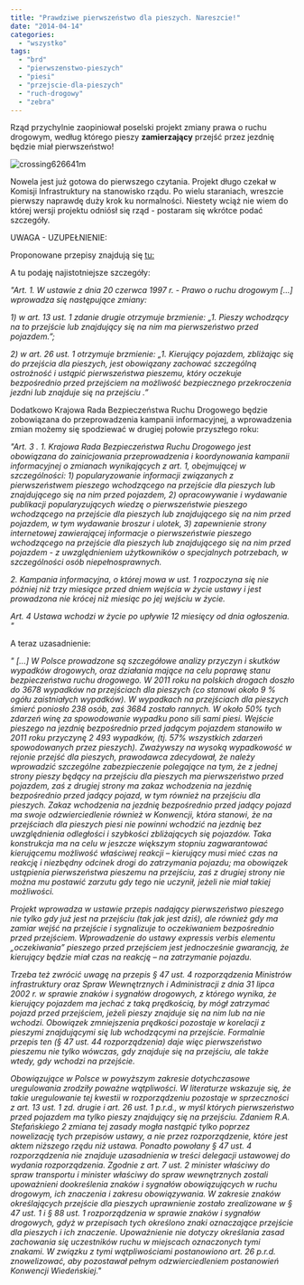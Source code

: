 ```yaml
---
title: "Prawdziwe pierwszeństwo dla pieszych. Nareszcie!"
date: "2014-04-14"
categories: 
  - "wszystko"
tags: 
  - "brd"
  - "pierwszenstwo-pieszych"
  - "piesi"
  - "przejscie-dla-pieszych"
  - "ruch-drogowy"
  - "zebra"
---
```


Rząd przychylnie zaopiniował poselski projekt zmiany prawa o ruchu drogowym, według którego pieszy **zamierzający** przejść przez jezdnię będzie miał pierwszeństwo!

![crossing626641m](https://strefapiesza.files.wordpress.com/2019/03/crossing626641m.jpg)

Nowela jest już gotowa do pierwszego czytania. Projekt długo czekał w Komisji Infrastruktury na stanowisko rządu. Po wielu staraniach, wreszcie pierwszy naprawdę duży krok ku normalności. Niestety wciąż nie wiem do której wersji projektu odniósł się rząd - postaram się wkrótce podać szczegóły.

UWAGA - UZUPEŁNIENIE:

Proponowane przepisy znajdują się [tu:](http://orka.sejm.gov.pl/Druki7ka.nsf/0/411C9D61B2DA9C10C1257C13002A8C14/%24File/1859.pdf)

A tu podaję najistotniejsze szczegóły:

_"Art. 1. W ustawie z dnia 20 czerwca 1997 r. - Prawo o ruchu drogowym \[...\] wprowadza się następujące zmiany:_

_1) w art. 13 ust. 1 zdanie drugie otrzymuje brzmienie:_ _„1. Pieszy wchodzący na to przejście lub znajdujący się na nim ma pierwszeństwo przed pojazdem.”;_

_2) w art. 26 ust. 1 otrzymuje brzmienie:_ _„1. Kierujący pojazdem, zbliżając się do przejścia dla pieszych, jest obowiązany zachować szczególną ostrożność i ustąpić pierwszeństwa pieszemu, który oczekuje bezpośrednio przed przejściem na możliwość bezpiecznego przekroczenia jezdni lub znajduje się na przejściu_ _.”_

Dodatkowo Krajowa Rada Bezpieczeństwa Ruchu Drogowego będzie zobowiązana do przeprowadzenia kampanii informacyjnej, a wprowadzenia zmian możemy się spodziewać w drugiej połowie przyszłego roku:

_"Art. 3_ _._ _1\. Krajowa Rada Bezpieczeństwa Ruchu Drogowego jest obowiązana do zainicjowania przeprowadzenia i koordynowania kampanii informacyjnej o zmianach_ _wynikających z art. 1, obejmującej w szczególności:_ _1) popularyzowanie informacji związanych z pierwszeństwem pieszego wchodzącego na przejście dla pieszych lub znajdującego się na nim przed pojazdem,_ _2) opracowywanie i wydawanie publikacji popularyzujących wiedzę o pierwszeństwie pieszego wchodzącego na przejście dla pieszych lub znajdującego się na nim przed pojazdem, w tym wydawanie broszur i ulotek,_ _3) zapewnienie strony internetowej zawierającej informacje o pierwszeństwie pieszego wchodzącego na przejście dla pieszych lub znajdującego się na nim przed pojazdem - z uwzględnieniem użytkowników o specjalnych potrzebach, w szczególności osób niepełnosprawnych._

_2\. Kampania informacyjna, o której mowa w ust. 1 rozpoczyna się nie później niż trzy miesiące przed dniem wejścia w życie ustawy i jest prowadzona nie krócej niż miesiąc po jej wejściu w życie._

_Art. 4_ _Ustawa wchodzi w życie po upływie 12 miesięcy od dnia ogłoszenia. "_

A teraz uzasadnienie:

_"_ _\[...\]_ _W Polsce prowadzone są szczegółowe analizy przyczyn i skutków wypadków drogowych, oraz działania mające na celu poprawę stanu bezpieczeństwa ruchu drogowego. W 2011 roku na polskich drogach doszło do 3678 wypadków na przejściach dla pieszych (co stanowi około 9 % ogółu zaistniałych wypadków). W wypadkach na przejściach dla pieszych śmierć poniosło 238 osób, zaś 3684 zostało rannych. W około 50% tych zdarzeń winę za spowodowanie wypadku pono_ _sili sami piesi. Wejście pieszego na jezdnię bezpośrednio przed jadącym pojazdem stanowiło w 2011 roku przyczynę 2 493 wypadków, (tj. 57% wszystkich zdarzeń spowodowanych przez pieszych). Zważywszy na wysoką wypadkowość w rejonie przejść dla pieszych, prawodawca zdecydował, że należy wprowadzić szczególne zabezpieczenie polegające na tym, że z jednej strony pieszy będący na przejściu dla pieszych ma pierwszeństwo przed pojazdem, zaś z drugiej strony ma zakaz wchodzenia na jezdnię bezpośrednio przed jadący pojazd, w tym również na przejściu dla pieszych. Zakaz wchodzenia na jezdnię bezpośrednio przed jadący_ _pojazd ma swoje odzwierciedlenie również w Konwencji, która stanowi, że na przejściach dla pieszych piesi nie powinni wchodzić na jezdnię bez uwzględnienia odległości i szybkości zbliżających się pojazdów. Taka konstrukcja ma na celu w jeszcze większym stopniu zagwarantować kierującemu możliwość właściwej reakcji_ _– kierujący musi mieć czas na reakcję i niezbędny odcinek drogi do zatrzymania pojazdu; ma obowiązek ustąpienia pierwszeństwa pieszemu na przejściu, zaś z drugiej strony nie można mu postawić zarzutu gdy tego nie uczynił, jeżeli nie miał takiej możliwości._

_Projekt wprowadza w ustawie przepis nadający pierwszeństwo pieszego nie tylko gdy już jest na przejściu (tak jak jest dziś), ale również gdy ma zamiar wejść na przejście i sygnalizuje to oczekiwaniem bezpośrednio przed przejściem. Wprowadzenie do ustawy expressis verbis elementu „oczekiwania” pieszego przed przejściem jest jednocześnie gwarancją, że kierujący będzie miał czas na reakcję – na zatrzymanie pojazdu._

_Trzeba też zwrócić uwagę na przepis § 47 ust. 4 rozporządzenia Ministrów infrastruktury oraz Spraw Wewnętrznych i Administracji z dnia 31 lipca 2002 r. w sprawie_ _znaków i sygnałów drogowych, z którego wynika, że kierujący pojazdem ma jechać z taką prędkością, by mógł zatrzymać pojazd przed przejściem, jeżeli pieszy znajduje się na nim lub na nie wchodzi. Obowiązek zmniejszenia prędkości pozostaje w korelacji z pieszymi znajdującymi się lub wchodzącymi na przejście. Formalnie przepis ten (§ 47 ust. 44 rozporządzenia) daje więc pierwszeństwo pieszemu nie tylko wówczas, gdy znajduje się na przejściu, ale także wtedy, gdy wchodzi na przejście._

_Obowiązujące w Polsce w powyższym zakresie dotychczasowe uregulowania zrodziły poważne wątpliwości. W literaturze wskazuje się, że takie uregulowanie tej kwestii_ _w rozporządzeniu pozostaje w sprzeczności z art. 13 ust. 1 zd. drugie i art. 26 ust. 1 p.r.d., w myśl których pierwszeństwo przed pojazdem ma tylko pieszy znajdujący się na przejściu._ _Zdaniem R.A. Stefańskiego_ _2 zmiana tej zasady mogła nastąpić tylko poprzez nowelizację tych przepisów ustawy, a nie przez rozporządzenie, które jest aktem niższego rzędu niż ustawa. Ponadto powołany § 47 ust. 4 rozporządzenia nie znajduje uzasadnienia w treści delegacji ustawowej do wydania rozporządzenia. Zgodnie z art. 7 ust. 2 minister właściwy do_ _spraw transportu i minister właściwy do spraw wewnętrznych zostali upoważnieni dookreślenia znaków i sygnałów obowiązujących w ruchu drogowym, ich znaczenia i zakresu obowiązywania. W zakresie znaków określających przejście dla pieszych uprawnienie zostało zrealizowane w § 47 ust. 1 i § 88 ust. 1 rozporządzenia w sprawie znaków i sygnałów drogowych, gdyż w przepisach tych określono znaki oznaczające przejście dla pieszych i ich znaczenie. Upoważnienie nie dotyczy określania zasad zachowania się uczestników ruchu w miejscach oznaczonych tymi znakami. W związku z tymi wątpliwościami postanowiono art. 26 p.r.d. znowelizować, aby pozostawał pełnym odzwierciedleniem postanowień Konwencji Wiedeńskiej."_
